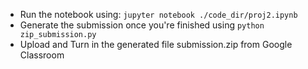 - Run the notebook using: `jupyter notebook ./code_dir/proj2.ipynb`
- Generate the submission once you're finished using `python zip_submission.py`
- Upload and Turn in the generated file submission.zip from Google Classroom
 

